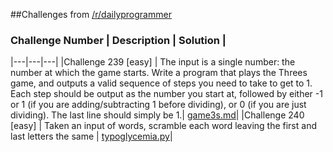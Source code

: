 ##Challenges from [/r/dailyprogrammer](https://www.reddit.com/r/dailyprogrammer)

### Challenge Number | Description | Solution |
|---|---|---|
|Challenge 239 [easy] | The input is a single number: the number at which the game starts. Write a program that plays the Threes game, and outputs a valid sequence of steps you need to take to get to 1. Each step should be output as the number you start at, followed by either -1 or 1 (if you are adding/subtracting 1 before dividing), or 0 (if you are just dividing). The last line should simply be 1.| [game3s.md](/game3s.md)|
|Challenge 240 [easy] | Taken an input of words, scramble each word leaving the first and last letters the same | [typoglycemia.py](/typoglycemia.py)|